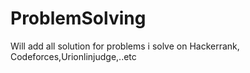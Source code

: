 # ProblemSolving
Will add all solution for problems i solve on Hackerrank, Codeforces,Urionlinjudge,..etc
